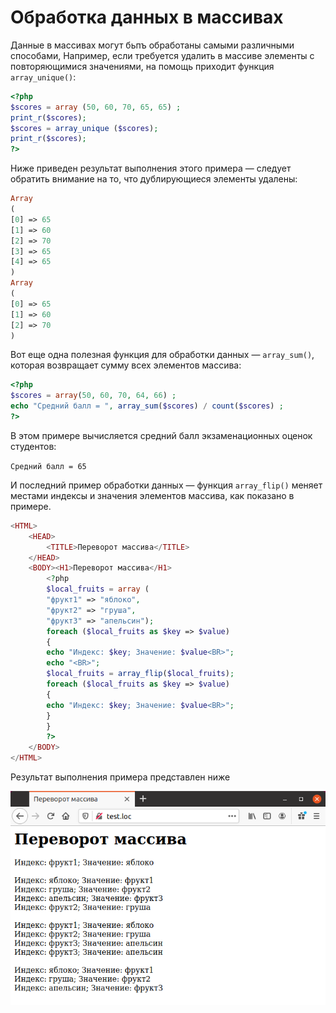 # Обработка данных в массивах

Данные в массивах могут бьпъ обработаны самыми различными способами,
Например, если требуется удалить в массиве элементы с повторяющимися 
значениями, на помощь приходит функция `array_unique()`:

```php
<?php
$scores = array (50, 60, 70, 65, 65) ;
print_r($scores);
$scores = array_unique ($scores);
print_r($scores);
?>
```

Ниже приведен результат выполнения этого примера — следует обратить
внимание на то, что дублирующиеся элементы удалены:

```php
Array
(
[0] => 65
[1] => 60
[2] => 70
[3] => 65
[4] => 65
)
Array
(
[0] => 65
[1] => 60
[2] => 70
)
```

Вот еще одна полезная функция для обработки данных — `array_sum()`, 
которая возвращает сумму всех элементов массива:

```php
<?php
$scores = array(50, 60, 70, 64, 66) ;
echo "Средний балл = ", array_sum($scores) / count($scores) ;
?>
```

В этом примере вычисляется средний балл экзаменационных оценок 
студентов:

`Средний балл = 65`

И последний пример обработки данных — функция `array_flip()` меняет 
местами индексы и значения элементов массива, как показано в примере.

```php
<HTML>
    <HEAD>
        <TITLE>Переворот массива</TITLE>
    </HEAD>
    <BODY><H1>Переворот массива</H1>
        <?php
        $local_fruits = array (
        "фрукт1" => "яблоко",
        "фрукт2" => "груша",
        "фруктЗ" => "апельсин");
        foreach ($local_fruits as $key => $value)
        {
        echo "Индекс: $key; Значение: $value<BR>";
        echo "<BR>";
        $local_fruits = array_flip($local_fruits);
        foreach ($local_fruits as $key => $value)
        {
        echo "Индекс: $key; Значение: $value<BR>";
        }
        }
        ?>
    </BODY>
</HTML>
```
Результат выполнения примера представлен ниже

![perevorot-massiva](images/perevorot-massiva.png)